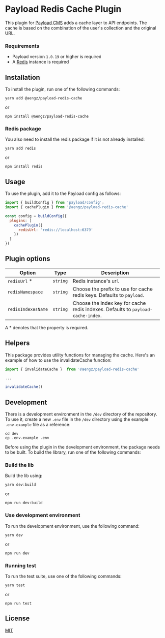# Payload Redis Cache Plugin

This plugin for [Payload CMS](https://github.com/payloadcms/payload) adds a cache layer to API endpoints.
The cache is based on the combination of the user's collection and the original URL.

### Requirements

- Payload version `1.0.19` or higher is required
- A [Redis](https://redis.io/) instance is required 

## Installation
To install the plugin, run one of the following commands:

```console
yarn add @aengz/payload-redis-cache
```
or
```console
npm install @aengz/payload-redis-cache
```

### Redis package
You also need to install the redis package if it is not already installed:

```console
yarn add redis
```
or
```console
npm install redis
```

## Usage

To use the plugin, add it to the Payload config as follows:

```js
import { buildConfig } from 'payload/config';
import { cachePlugin } from '@aengz/payload-redis-cache'

const config = buildConfig({
  plugins: [
    cachePlugin({ 
      redisUrl: 'redis://localhost:6379' 
    })
  ]
})
```

## Plugin options

| Option| Type | Description |
|---|---|---|
| `redisUrl` * | `string` | Redis instance's url. |
| `redisNamespace` | `string` | Choose the prefix to use for cache redis keys. Defaults to `payload`. |
| `redisIndexesName` | `string` | Choose the index key for cache redis indexes. Defaults to `payload-cache-index`. |

A * denotes that the property is required.

## Helpers

This package provides utility functions for managing the cache. Here's an example of how to use the invalidateCache function:


```js
import { invalidateCache }  from '@aengz/payload-redis-cache'

...

invalidateCache()
```

## Development
There is a development environment in the `/dev` directory of the repository. To use it, create a new `.env` file in the `/dev` directory using the example `.env.example` file as a reference:

``` console
cd dev
cp .env.example .env
```

Before using the plugin in the development environment, the package needs to be built. To build the library, run one of the following commands:
### Build the lib 
Build the lib using:
```console
yarn dev:build
```
or
```console
npm run dev:build
```

### Use development environment
To run the development environment, use the following command:

```console
yarn dev
```
or 
```console
npm run dev
```

### Running test 
To run the test suite, use one of the following commands:
```console
yarn test
```
or
```console
npm run test
```

## License
[MIT](LICENSE)
